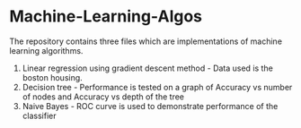 # Machine-Learning-Algos
The repository contains three files which are implementations of machine learning algorithms.
1. Linear regression using gradient descent method - Data used is the boston housing.
2. Decision tree - Performance is tested on a graph of Accuracy vs number of nodes and Accuracy vs depth of the tree
3. Naive Bayes - ROC curve is used to demonstrate performance of the classifier
